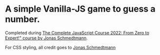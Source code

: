 # A simple Vanilla-JS game to guess a number.

Completed during [The Complete JavaScript Course 2022: From Zero to Expert!" course by Jonas Schmedtmann](https://www.udemy.com/course/the-complete-javascript-course/).

For CSS styling, all credit goes to [Jonas Schmedtmann](https://twitter.com/jonasschmedtman)
